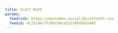 ```yaml
---
title: Scott Nath
params:
  feedlink: https://mastodon.social/@scottnath.rss
  feedid: dc23c4bc77356f16caf21f8970d1b96f
---
```

